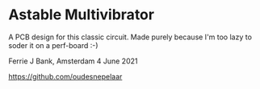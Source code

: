 # Astable Multivibrator

A PCB design for this classic circuit.
Made purely because I'm too lazy to soder it on a perf-board :-)

Ferrie J Bank,
Amsterdam 4 June 2021

https://github.com/oudesnepelaar